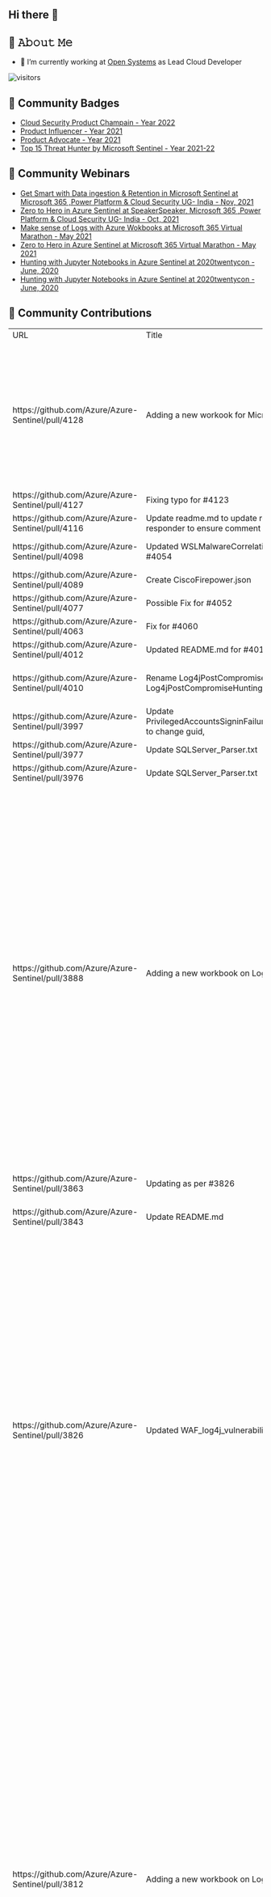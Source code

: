 ## Hi there 👋

<!--
**samikroy/samikroy** is a ✨ _special_ ✨ repository because its `README.md` (this file) appears on your GitHub profile.
-->
## :book: 𝙰𝚋𝚘𝚞𝚝 𝙼𝚎

- 🔭 I’m currently working at [Open Systems](https://www.open-systems.com/) as Lead Cloud Developer

![visitors](https://visitor-badge-reloaded.herokuapp.com/badge?page_id=samikroy.samikroy&color=00df00)

<!--## 🔔 𝙼𝚢 𝙻𝚊𝚝𝚎𝚜𝚝 𝙶𝚒𝚝𝙷𝚞𝚋 𝙼𝚎𝚝𝚛𝚒𝚌𝚜
![Metrics](https://metrics.lecoq.io/samikroy?template=classic&config.timezone=Asia%2FCalcutta)-->

## 🔔 Community Badges

- [Cloud Security Product Champain - Year 2022](https://www.credly.com/badges/98602b18-0334-4f11-8326-b0bc4314a9d0?source=linked_in_profile)
- [Product Influencer - Year 2021](https://www.credly.com/badges/ebcc9ad2-09ac-4a9d-b284-6337dab69af9?source=linked_in_profile)
- [Product Advocate - Year 2021](https://www.credly.com/badges/e615ffbf-b8a7-49aa-9a9e-c5fb021cd023)
- [Top 15 Threat Hunter by Microsoft Sentinel - Year 2021-22 ](https://github.com/Azure/Azure-Sentinel/blob/master/Tools/stats/stats.md)
   
## 🔔 Community Webinars

   - [Get Smart with Data ingestion & Retention in Microsoft Sentinel at Microsoft 365 ,Power Platform & Cloud Security UG- India - Nov, 2021](https://www.youtube.com/watch?v=kRteEUmx41o)
   - [Zero to Hero in Azure Sentinel at SpeakerSpeaker, Microsoft 365 ,Power Platform & Cloud Security UG- India - Oct, 2021](https://www.youtube.com/watch?v=yrMBNgxMuas&t=3063s)
   - [Make sense of Logs with Azure Wokbooks at Microsoft 365 Virtual Marathon - May 2021](https://www.m365virtualmarathon.com/schedule.html)
   - [Zero to Hero in Azure Sentinel at Microsoft 365 Virtual Marathon - May 2021](https://www.m365virtualmarathon.com/schedule.html)
   - [Hunting with Jupyter Notebooks in Azure Sentinel  at 2020twentycon - June, 2020](https://www.youtube.com/watch?v=2T0Pr4eOd_I&t=2s)
   - [Hunting with Jupyter Notebooks in Azure Sentinel  at 2020twentycon - June, 2020](https://www.youtube.com/watch?v=2T0Pr4eOd_I&t=2s)
   
 
   
## 🔔 Community Contributions

<table border=0 cellpadding=0 cellspacing=0>
 <col width=327 style='mso-width-source:userset;mso-width-alt:11426;width:246pt'>
 <col width=503 style='mso-width-source:userset;mso-width-alt:17570;width:378pt'>
 <col width=96 style='mso-width-source:userset;mso-width-alt:3351;width:72pt'>
 <col width=64 style='width:48pt'>
 <col width=503 style='mso-width-source:userset;mso-width-alt:17570;width:378pt'>
 <col class=xl65648 width=141 style='mso-width-source:userset;mso-width-alt:
 4933;width:106pt'>
 <col class=xl64648 width=141 span=2 style='mso-width-source:userset;
 mso-width-alt:4933;width:106pt'>
 <tr height=19 style='height:14.5pt'>
  <td height=19 class=xl15648 width=327 style='height:14.5pt;width:246pt'>URL</td>
  <td class=xl15648 width=503 style='width:378pt'>Title</td>
  <td class=xl15648 width=96 style='width:72pt'>Label</td>
  <td class=xl15648 width=64 style='width:48pt'>State</td>
  <td class=xl15648 width=503 style='width:378pt'>body</td>
  <td class=xl65648 width=141 style='width:106pt'>created_at</td>
  <td class=xl64648 width=141 style='width:106pt'>updated_at</td>
  <td class=xl64648 width=141 style='width:106pt'>closed_at</td>
 </tr>
 <tr height=290 style='height:217.5pt'>
  <td height=290 class=xl15648 style='height:217.5pt'>https://github.com/Azure/Azure-Sentinel/pull/4128</td>
  <td class=xl15648>Adding a new workook for MicrosoftTeams</td>
  <td class=xl15648>Workbook</td>
  <td class=xl15648>open</td>
  <td class=xl63648 width=503 style='width:378pt'>Change(s):<br>
    <br>
    Azure-Sentinel/Workbooks/MicrosoftTeams.json- A new workbook added with the
  following tabs<br>
    Overview - An overview of Microsoft Teams logs in OfficeActivity.<br>
    Admin Activity - Administration activities in Microsoft Teams.<br>
    External User Activity - External user activities<br>
    Hunting - Hunting activities in Microsoft Teams.<br>
    <br>
    Azure-Sentinel/Workbooks/WorkbooksMetadata.json - To add workbook
  metadata.<br>
    <br>
    Azure-Sentinel/Workbooks/Images/Logos - To add workbook logo.<br>
    <br>
    Azure-Sentinel/Workbooks/Images/Preview - To add preview images.</td>
  <td class=xl65648>2022-02-08T19:46:56Z</td>
  <td class=xl64648>2022-02-09T14:19:14Z</td>
  <td class=xl64648></td>
 </tr>
 <tr height=19 style='height:14.5pt'>
  <td height=19 class=xl15648 style='height:14.5pt'>https://github.com/Azure/Azure-Sentinel/pull/4127</td>
  <td class=xl15648>Fixing typo for #4123</td>
  <td class=xl15648>Detection</td>
  <td class=xl15648>closed</td>
  <td class=xl15648>@ShaniFelig &amp; @petebryan<span
  style='mso-spacerun:yes'>  </span>- Fixing typo for #4123, please have a
  look.</td>
  <td class=xl65648>2022-02-08T19:20:26Z</td>
  <td class=xl64648>2022-02-08T21:21:32Z</td>
  <td class=xl64648>2022-02-08T20:20:11Z</td>
 </tr>
 <tr height=19 style='height:14.5pt'>
  <td height=19 class=xl15648 style='height:14.5pt'>https://github.com/Azure/Azure-Sentinel/pull/4116</td>
  <td class=xl15648>Update readme.md to update reader to responder to ensure
  comment updates.</td>
  <td class=xl15648></td>
  <td class=xl15648>closed</td>
  <td class=xl15648>Update readme.md to update reader to responder to ensure
  comment updates.</td>
  <td class=xl65648>2022-02-08T09:47:29Z</td>
  <td class=xl64648>2022-02-09T06:35:02Z</td>
  <td class=xl64648>2022-02-09T05:59:28Z</td>
 </tr>
 <tr height=39 style='height:29.0pt'>
  <td height=39 class=xl15648 style='height:29.0pt'>https://github.com/Azure/Azure-Sentinel/pull/4098</td>
  <td class=xl15648>Updated WSLMalwareCorrelation.yaml for #4054</td>
  <td class=xl15648></td>
  <td class=xl15648>closed</td>
  <td class=xl63648 width=503 style='width:378pt'>Updated
  WSLMalwareCorrelation.yaml for #4054 <br>
    <br>
    @shainw &amp; @oshezaf - Please have a look.</td>
  <td class=xl65648>2022-02-07T05:39:14Z</td>
  <td class=xl64648>2022-02-09T04:40:28Z</td>
  <td class=xl64648>2022-02-08T20:16:28Z</td>
 </tr>
 <tr height=19 style='height:14.5pt'>
  <td height=19 class=xl15648 style='height:14.5pt'>https://github.com/Azure/Azure-Sentinel/pull/4089</td>
  <td class=xl15648>Create CiscoFirepower.json</td>
  <td class=xl15648>Workbook</td>
  <td class=xl15648>open</td>
  <td class=xl63648 width=503 style='width:378pt'>New workbook for Cisco
  Firepower as a troubleshooting for #4002</td>
  <td class=xl65648>2022-02-04T18:05:23Z</td>
  <td class=xl64648>2022-02-09T14:16:59Z</td>
  <td class=xl64648></td>
 </tr>
 <tr height=19 style='height:14.5pt'>
  <td height=19 class=xl15648 style='height:14.5pt'>https://github.com/Azure/Azure-Sentinel/pull/4077</td>
  <td class=xl15648>Possible Fix for #4052</td>
  <td class=xl15648></td>
  <td class=xl15648>closed</td>
  <td class=xl15648>Possible fix for #4052<span
  style='mso-spacerun:yes'> </span></td>
  <td class=xl65648>2022-02-02T13:36:43Z</td>
  <td class=xl64648>2022-02-07T04:38:45Z</td>
  <td class=xl64648>2022-02-05T01:38:45Z</td>
 </tr>
 <tr height=19 style='height:14.5pt'>
  <td height=19 class=xl15648 style='height:14.5pt'>https://github.com/Azure/Azure-Sentinel/pull/4063</td>
  <td class=xl15648>Fix for #4060</td>
  <td class=xl15648>Detection</td>
  <td class=xl15648>closed</td>
  <td class=xl15648></td>
  <td class=xl65648>2022-02-01T15:46:40Z</td>
  <td class=xl64648>2022-02-02T15:55:36Z</td>
  <td class=xl64648>2022-02-02T15:27:49Z</td>
 </tr>
 <tr height=19 style='height:14.5pt'>
  <td height=19 class=xl15648 style='height:14.5pt'>https://github.com/Azure/Azure-Sentinel/pull/4012</td>
  <td class=xl15648>Updated README.md for #4011</td>
  <td class=xl15648></td>
  <td class=xl15648>closed</td>
  <td class=xl15648>Updated README.md for #4011<span
  style='mso-spacerun:yes'> </span></td>
  <td class=xl65648>2022-01-26T09:15:44Z</td>
  <td class=xl64648>2022-02-09T04:38:58Z</td>
  <td class=xl64648>2022-02-02T00:04:16Z</td>
 </tr>
 <tr height=58 style='height:43.5pt'>
  <td height=58 class=xl15648 style='height:43.5pt'>https://github.com/Azure/Azure-Sentinel/pull/4010</td>
  <td class=xl15648>Rename Log4jPostCompromiseHunting to
  Log4jPostCompromiseHunting.json</td>
  <td class=xl15648></td>
  <td class=xl15648>closed</td>
  <td class=xl63648 width=503 style='width:378pt'>Renaming the workbook for
  make it visible in Sentinel Templates.<br>
    <br>
    @v-rucdu @alexkarabas - Updated the file as requested, request your help to
  merge.</td>
  <td class=xl65648>2022-01-26T03:30:26Z</td>
  <td class=xl64648>2022-01-27T14:39:07Z</td>
  <td class=xl64648>2022-01-27T13:08:27Z</td>
 </tr>
 <tr height=39 style='height:29.0pt'>
  <td height=39 class=xl15648 style='height:29.0pt'>https://github.com/Azure/Azure-Sentinel/pull/3997</td>
  <td class=xl15648>Update PrivilegedAccountsSigninFailureSpikes.yaml to change
  guid,</td>
  <td class=xl15648></td>
  <td class=xl15648>closed</td>
  <td class=xl63648 width=503 style='width:378pt'>Fix for the issue #3990 .
  Modified the hunting query to avoid version upgrade.<br>
    <br>
    @aprakash13 - Please review and let me know for changes.</td>
  <td class=xl65648>2022-01-24T21:35:11Z</td>
  <td class=xl64648>2022-02-01T10:50:15Z</td>
  <td class=xl64648>2022-02-01T10:47:12Z</td>
 </tr>
 <tr height=19 style='height:14.5pt'>
  <td height=19 class=xl15648 style='height:14.5pt'>https://github.com/Azure/Azure-Sentinel/pull/3977</td>
  <td class=xl15648>Update SQLServer_Parser.txt</td>
  <td class=xl15648></td>
  <td class=xl15648>closed</td>
  <td class=xl15648>Fix for #3968<span style='mso-spacerun:yes'> </span></td>
  <td class=xl65648>2022-01-21T15:45:13Z</td>
  <td class=xl64648>2022-02-01T10:56:17Z</td>
  <td class=xl64648>2022-02-01T10:56:17Z</td>
 </tr>
 <tr height=19 style='height:14.5pt'>
  <td height=19 class=xl15648 style='height:14.5pt'>https://github.com/Azure/Azure-Sentinel/pull/3976</td>
  <td class=xl15648>Update SQLServer_Parser.txt</td>
  <td class=xl15648></td>
  <td class=xl15648>closed</td>
  <td class=xl15648>Fixed #3969<span style='mso-spacerun:yes'> </span></td>
  <td class=xl65648>2022-01-21T15:43:10Z</td>
  <td class=xl64648>2022-02-01T10:42:38Z</td>
  <td class=xl64648>2022-02-01T10:39:30Z</td>
 </tr>
 <tr height=425 style='height:319.0pt'>
  <td height=425 class=xl15648 style='height:319.0pt'>https://github.com/Azure/Azure-Sentinel/pull/3888</td>
  <td class=xl15648>Adding a new workbook on Log4j hunting</td>
  <td class=xl15648>Workbook</td>
  <td class=xl15648>closed</td>
  <td class=xl63648 width=503 style='width:378pt'>Change(s):<br>
    <br>
    <br>
    <br>
    Azure-Sentinel/Workbooks/Log4jPostCompromiseHunting - A new workbook added
  with the following tabs<br>
    <br>
    FindTrace - A lookup to curated IOCs across all sentinel tables.<br>
    <br>
    SecurityNestedRecommendation - This section uses the Azure Defender
  Security Nested Recommendations data to find<br>
    <br>
    machines vulnerable to log4j CVE-2021-44228. Log4j is an open-source Apache
  logging library that is used in many Java-<br>
    <br>
    based applications. Security Nested Recommendations data is sent to
  Microsoft Sentinel using the continuous export<br>
    <br>
    feature of Azure Defender<br>
    <br>
    AzureDiagnostics - Azure Diagnostics<br>
    <br>
    MultipleDataSources - Across multiple data sources<br>
    <br>
    Syslog - From Syslog Sources<br>
    <br>
    <br>
    <br>
    Azure-Sentinel/Workbooks/WorkbooksMetadata.json - To add workbook
  metadata.<br>
    <br>
    <br>
    <br>
    Azure-Sentinel/Workbooks/Images/Logos - To add workbook logo.<br>
    <br>
    <br>
    <br>
    Azure-Sentinel/Workbooks/Images/Preview - To add preview images.</td>
  <td class=xl65648>2022-01-11T16:36:15Z</td>
  <td class=xl64648>2022-01-19T12:36:34Z</td>
  <td class=xl64648>2022-01-19T12:27:32Z</td>
 </tr>
 <tr height=58 style='height:43.5pt'>
  <td height=58 class=xl15648 style='height:43.5pt'>https://github.com/Azure/Azure-Sentinel/pull/3863</td>
  <td class=xl15648>Updating as per #3826</td>
  <td class=xl15648>Solution</td>
  <td class=xl15648>closed</td>
  <td class=xl63648 width=503 style='width:378pt'>Updating as per #3826<br>
    <br>
    <br>
    <br>
    </td>
  <td class=xl65648>2022-01-07T18:01:19Z</td>
  <td class=xl64648>2022-01-28T01:40:05Z</td>
  <td class=xl64648>2022-01-28T01:40:05Z</td>
 </tr>
 <tr height=19 style='height:14.5pt'>
  <td height=19 class=xl15648 style='height:14.5pt'>https://github.com/Azure/Azure-Sentinel/pull/3843</td>
  <td class=xl15648>Update README.md</td>
  <td class=xl15648></td>
  <td class=xl15648>closed</td>
  <td class=xl15648>Link fix for the issue logged #3839<span
  style='mso-spacerun:yes'> </span></td>
  <td class=xl65648>2022-01-05T20:18:37Z</td>
  <td class=xl64648>2022-01-06T04:25:52Z</td>
  <td class=xl64648>2022-01-05T21:02:41Z</td>
 </tr>
 <tr height=406 style='height:304.5pt'>
  <td height=406 class=xl15648 style='height:304.5pt'>https://github.com/Azure/Azure-Sentinel/pull/3826</td>
  <td class=xl15648>Updated WAF_log4j_vulnerability.yaml</td>
  <td class=xl15648>Detection</td>
  <td class=xl15648>closed</td>
  <td class=xl63648 width=503 style='width:378pt'><span
  style='mso-spacerun:yes'> </span><br>
    <br>
    <span style='mso-spacerun:yes'>   </span>Change(s):<br>
    <br>
    <span style='mso-spacerun:yes'>   </span>- Updated query for
  WAF_log4j_vulnerability.yaml<br>
    <br>
    <br>
    <br>
    <span style='mso-spacerun:yes'>   </span>Reason for Change(s):<br>
    <br>
    <span style='mso-spacerun:yes'>   </span>- Expected fix for ISSUE #3814
  <br>
    <br>
    <br>
    <br>
    -----------------------------------------------------------------------------------------------------------<br>
    <br>
    <span style='mso-spacerun:yes'> </span>**Description for the PR:**<br>
    <br>
    Extended the columns to check if the columns exists as they are custom
  columns in Azure Diagnostics.<br>
    <br>
    This is an expected fix for<span style='mso-spacerun:yes'>  </span>#3814
  <br>
    <br>
    <br>
    <br>
    <br>
    <br>
    **Testing Completed:**<br>
    <br>
    <span style='mso-spacerun:yes'>  </span>Yes/ No :<span
  style='mso-spacerun:yes'>  </span>Yes<br>
    <br>
    <br>
    <br>
    <br>
    <br>
   
  -----------------------------------------------------------------------------------------------------------</td>
  <td class=xl65648>2022-01-03T19:21:12Z</td>
  <td class=xl64648>2022-01-05T20:13:58Z</td>
  <td class=xl64648>2022-01-04T09:49:53Z</td>
 </tr>
 <tr height=522 style='height:391.5pt'>
  <td height=522 class=xl15648 style='height:391.5pt'>https://github.com/Azure/Azure-Sentinel/pull/3812</td>
  <td class=xl15648>Adding a new workbook on Log4j hunting</td>
  <td class=xl15648>Workbook</td>
  <td class=xl15648>closed</td>
  <td class=xl63648 width=503 style='width:378pt'><span
  style='mso-spacerun:yes'> </span><br>
    <br>
    <span style='mso-spacerun:yes'>   </span>Change(s):<br>
    <br>
    <br>
    <br>
    <span style='mso-spacerun:yes'>   </span>-
  Azure-Sentinel/Workbooks/Log4jPostCompromiseHunting - A new workbook added
  with the following tabs<br>
    <br>
    <span style='mso-spacerun:yes'>      </span>FindTrace - A lookup to curated
  IOCs across all sentinel tables.<br>
    <br>
    <span style='mso-spacerun:yes'>     </span>SecurityNestedRecommendation -
  This section uses the Azure Defender Security Nested Recommendations data to
  find <br>
    <br>
    <span style='mso-spacerun:yes'>     </span>machines vulnerable to log4j
  CVE-2021-44228. Log4j is an open-source Apache logging library that is used
  in many Java- <br>
    <br>
    <span style='mso-spacerun:yes'>     </span>based applications. Security
  Nested Recommendations data is sent to Microsoft Sentinel using the
  continuous export <br>
    <br>
    <span style='mso-spacerun:yes'>     </span>feature of Azure Defender<br>
    <br>
    <span style='mso-spacerun:yes'>    </span>AzureDiagnostics - Azure
  Diagnostics<br>
    <br>
    <span style='mso-spacerun:yes'>   </span>MultipleDataSources - Across
  multiple data sources <br>
    <br>
    <span style='mso-spacerun:yes'>   </span>Syslog - From Syslog Sources<br>
    <br>
    <br>
    <br>
    <span style='mso-spacerun:yes'>    </span><br>
    <br>
    <span style='mso-spacerun:yes'>   </span>-
  Azure-Sentinel/Workbooks/WorkbooksMetadata.json - To add workbook
  metadata.<br>
    <br>
    <span style='mso-spacerun:yes'>   </span>-
  Azure-Sentinel/Workbooks/Images/Logos - To add workbook logo.<br>
    <br>
    <span style='mso-spacerun:yes'>   </span>-
  Azure-Sentinel/Workbooks/Images/Preview - To add preview images.<br>
    <br>
    <br>
    <br>
    <br>
    <br>
    <br>
    <br>
   
  -----------------------------------------------------------------------------------------------------------</td>
  <td class=xl65648>2021-12-29T16:58:59Z</td>
  <td class=xl64648>2022-01-26T03:27:00Z</td>
  <td class=xl64648>2022-01-12T05:33:50Z</td>
 </tr>
 <tr height=251 style='height:188.5pt'>
  <td height=251 class=xl15648 style='height:188.5pt'>https://github.com/Azure/Azure-Sentinel/pull/3783</td>
  <td class=xl15648>Adding Retention Tab</td>
  <td class=xl15648>Workbook</td>
  <td class=xl15648>closed</td>
  <td class=xl63648 width=503 style='width:378pt'>Adding retention tab to
  incorporate with export to excel option.<br>
    <br>
    <br>
    <br>
    ## Proposed Changes<br>
    <br>
    <br>
    <br>
    1. Display Workspace level retention.<br>
    <br>
    2. Display Table level retention.<br>
    <br>
    3. Both contains Export to excel functionality.<br>
    <br>
    <br>
    <br>
    <br>
    <br>
    <span style='mso-spacerun:yes'>  </span>-<br>
    <br>
    <span style='mso-spacerun:yes'>  </span>-<br>
    <br>
    <span style='mso-spacerun:yes'>  </span>-<br>
    <br>
    </td>
  <td class=xl65648>2021-12-23T08:39:26Z</td>
  <td class=xl64648>2022-01-05T20:13:18Z</td>
  <td class=xl64648>2022-01-05T19:08:27Z</td>
 </tr>
 <tr height=19 style='height:14.5pt'>
  <td height=19 class=xl15648 style='height:14.5pt'>https://github.com/Azure/Azure-Sentinel/pull/3672</td>
  <td class=xl15648>Fix for #3669</td>
  <td class=xl15648></td>
  <td class=xl15648>closed</td>
  <td class=xl15648>Fix for #3669 and addition of
  AADNonInteractiveUserSignInLogs to the query.</td>
  <td class=xl65648>2021-12-10T06:44:43Z</td>
  <td class=xl64648>2021-12-29T14:17:00Z</td>
  <td class=xl64648>2021-12-28T17:14:57Z</td>
 </tr>
 <tr height=174 style='height:130.5pt'>
  <td height=174 class=xl15648 style='height:130.5pt'>https://github.com/Azure/Azure-Sentinel/pull/3657</td>
  <td class=xl15648>Updated Mitre Technique</td>
  <td class=xl15648></td>
  <td class=xl15648>closed</td>
  <td class=xl63648 width=503 style='width:378pt'>Have updated T1070 which is
  parent of<span style='mso-spacerun:yes'>  </span>T1070.001 (Indicator Removal
  on Host: Clear Windows Event Logs)<br>
    <br>
    Have tagged the parent for consistency.<br>
    <br>
    <br>
    <br>
    #3628 <br>
    <br>
    <br>
    <br>
    @aprakash13 - Please review.<br>
    <br>
    Thank you.<br>
    <br>
    </td>
  <td class=xl65648>2021-12-08T18:24:35Z</td>
  <td class=xl64648>2021-12-10T13:40:41Z</td>
  <td class=xl64648>2021-12-10T09:28:14Z</td>
 </tr>
 <tr height=58 style='height:43.5pt'>
  <td height=58 class=xl15648 style='height:43.5pt'>https://github.com/Azure/Azure-Sentinel/pull/3634</td>
  <td class=xl15648>AADSuspectedBruteForce.yaml</td>
  <td class=xl15648></td>
  <td class=xl15648>closed</td>
  <td class=xl63648 width=503 style='width:378pt'>Testing for #3601<br>
    <br>
    <br>
    <br>
    </td>
  <td class=xl65648>2021-12-07T04:01:54Z</td>
  <td class=xl64648>2021-12-30T23:39:33Z</td>
  <td class=xl64648>2021-12-30T23:39:32Z</td>
 </tr>
 <tr height=58 style='height:43.5pt'>
  <td height=58 class=xl15648 style='height:43.5pt'>https://github.com/Azure/Azure-Sentinel/pull/3600</td>
  <td class=xl15648>Fix for #3446</td>
  <td class=xl15648>Playbook</td>
  <td class=xl15648>closed</td>
  <td class=xl63648 width=503 style='width:378pt'>Fix for #3446<br>
    <br>
    <br>
    <br>
    </td>
  <td class=xl65648>2021-12-02T05:34:41Z</td>
  <td class=xl64648>2022-02-02T05:42:04Z</td>
  <td class=xl64648>2022-02-02T00:10:14Z</td>
 </tr>
 <tr height=77 style='height:58.0pt'>
  <td height=77 class=xl15648 style='height:58.0pt'>https://github.com/Azure/Azure-Sentinel/pull/3556</td>
  <td class=xl15648>Detection : External User Added to Team and Immediately
  Uploads File</td>
  <td class=xl15648>Detection</td>
  <td class=xl15648>closed</td>
  <td class=xl63648 width=503 style='width:378pt'>## Proposed Changes<br>
    <br>
    <br>
    <br>
    This detection identifies an external user is added to a Team or Teams
  chat<br>
    <br>
    <span style='mso-spacerun:yes'> </span>and within 1 minute of being added
  upload a file via the chat.</td>
  <td class=xl65648>2021-11-26T18:38:40Z</td>
  <td class=xl64648>2021-12-30T21:21:01Z</td>
  <td class=xl64648>2021-12-30T21:21:01Z</td>
 </tr>
 <tr height=155 style='height:116.0pt'>
  <td height=155 class=xl15648 style='height:116.0pt'>https://github.com/Azure/Azure-Sentinel/pull/3469</td>
  <td class=xl15648>Moved hunting queries to workspace deployment saved
  searches</td>
  <td class=xl15648></td>
  <td class=xl15648>closed</td>
  <td class=xl63648 width=503 style='width:378pt'>Fixes # Removed actual tables
  from hunting queries and analytic rule.<br>
    <br>
    <br>
    <br>
    ## Proposed Changes<br>
    <br>
    <br>
    <br>
    <span style='mso-spacerun:yes'>  </span>- Moved Solorigate Inventory check
  hunting query to workspace.json<br>
    <br>
    <span style='mso-spacerun:yes'>  </span>- Removed actual tables from Moved
  Solorigate Inventory<br>
    <br>
    <span style='mso-spacerun:yes'>  </span>- Removed actual tables from
  Solorigate Network Beacon Analytic rule<br>
    <br>
    </td>
  <td class=xl65648>2021-11-17T20:39:28Z</td>
  <td class=xl64648>2021-12-10T13:43:08Z</td>
  <td class=xl64648>2021-11-29T17:25:16Z</td>
 </tr>
 <tr height=251 style='height:188.5pt'>
  <td height=251 class=xl15648 style='height:188.5pt'>https://github.com/Azure/Azure-Sentinel/pull/3323</td>
  <td class=xl15648>[Proofpoint detection] - Fixes on TI match and lookback
  time.</td>
  <td class=xl15648></td>
  <td class=xl15648>closed</td>
  <td class=xl63648 width=503 style='width:378pt'>Fixes #3137 <br>
    <br>
    <br>
    <br>
    ## Proposed Changes<br>
    <br>
    <br>
    <br>
    <span style='mso-spacerun:yes'>  </span>- Filtered Inactive IoCs.<br>
    <br>
    <span style='mso-spacerun:yes'>  </span>- Checked possible IP address
  fields.<br>
    <br>
    <span style='mso-spacerun:yes'>  </span>- Taken only the last copy of the
  IoC from TI table<br>
    <br>
    <span style='mso-spacerun:yes'>  </span>- Updated the time frame for IOC
  look back from 30days to 14days as per Analytics Rule design.<br>
    <br>
    <span style='mso-spacerun:yes'>  </span><br>
    <br>
    @oshezaf , @Amitbergman, @ShaniFelig - Do we need to update the version
  number as well for these fixes !<br>
    <br>
    </td>
  <td class=xl65648>2021-10-27T15:42:44Z</td>
  <td class=xl64648>2021-12-10T13:43:38Z</td>
  <td class=xl64648>2021-12-02T03:13:52Z</td>
 </tr>
 <tr height=309 style='height:232.0pt'>
  <td height=309 class=xl15648 style='height:232.0pt'>https://github.com/Azure/Azure-Sentinel/pull/3295</td>
  <td class=xl15648>Update ASimFullDeployment.json</td>
  <td class=xl15648></td>
  <td class=xl15648>closed</td>
  <td class=xl63648 width=503 style='width:378pt'>Fixes #3279 <br>
    <br>
    <br>
    <br>
    ## Proposed Changes<br>
    <br>
    <br>
    <br>
    <span style='mso-spacerun:yes'>  </span>-<span style='mso-spacerun:yes'> 
  </span>Updated the link from <br>
    <br>
    https://raw.githubusercontent.com/Azure/Azure-Sentinel/master/Parsers/ASimAuthentication/ARM/FullDeploymentAuthentication.json<br>
    <br>
    <br>
    <br>
    to <br>
    <br>
   
  https://raw.githubusercontent.com/Azure/Azure-Sentinel/master/Parsers/ASimAuthentication/FullDeploymentAuthentication.json<br>
    <br>
    <span style='mso-spacerun:yes'>  </span>-<br>
    <br>
    <span style='mso-spacerun:yes'>  </span>-<br>
    <br>
    </td>
  <td class=xl65648>2021-10-25T15:50:54Z</td>
  <td class=xl64648>2022-01-11T20:04:20Z</td>
  <td class=xl64648>2021-10-27T05:13:23Z</td>
 </tr>
 <tr height=116 style='height:87.0pt'>
  <td height=116 class=xl15648 style='height:87.0pt'>https://github.com/Azure/Azure-Sentinel/pull/3294</td>
  <td class=xl15648>Update FullDeploymentAuthentication.json</td>
  <td class=xl15648></td>
  <td class=xl15648>closed</td>
  <td class=xl63648 width=503 style='width:378pt'>Fixed #3278 <br>
    <br>
    <br>
    <br>
    ## Proposed Changes<br>
    <br>
    <br>
    <br>
    <span style='mso-spacerun:yes'>  </span>- Updated the links as
  mentioned.<br>
    <br>
    </td>
  <td class=xl65648>2021-10-25T15:33:04Z</td>
  <td class=xl64648>2022-01-11T20:04:14Z</td>
  <td class=xl64648>2021-10-27T05:00:26Z</td>
 </tr>
 <tr height=135 style='height:101.5pt'>
  <td height=135 class=xl15648 style='height:101.5pt'>https://github.com/Azure/Azure-Sentinel/pull/3276</td>
  <td class=xl15648>Update readme.md</td>
  <td class=xl15648></td>
  <td class=xl15648>closed</td>
  <td class=xl63648 width=503 style='width:378pt'>Fixes #<br>
    <br>
    <br>
    <br>
    https://github.com/Azure/Azure-Sentinel/issues/3154<br>
    <br>
    <span style='mso-spacerun:yes'>  </span>-<br>
    <br>
    <span style='mso-spacerun:yes'>  </span>-<br>
    <br>
    <span style='mso-spacerun:yes'>  </span>-<br>
    <br>
    </td>
  <td class=xl65648>2021-10-22T17:50:49Z</td>
  <td class=xl64648>2022-01-11T20:04:13Z</td>
  <td class=xl64648>2021-11-17T18:25:40Z</td>
 </tr>
 <tr height=174 style='height:130.5pt'>
  <td height=174 class=xl15648 style='height:130.5pt'>https://github.com/Azure/Azure-Sentinel/pull/3166</td>
  <td class=xl15648>Fixed playbook links</td>
  <td class=xl15648></td>
  <td class=xl15648>closed</td>
  <td class=xl63648 width=503 style='width:378pt'>Fixes #<br>
    <br>
    Issues -<span style='mso-spacerun:yes'>  </span>#3124 <br>
    <br>
    <br>
    <br>
    ## Proposed Changes<br>
    <br>
    <br>
    <br>
    <span style='mso-spacerun:yes'>  </span>- Link for Deploy to Azure
  fixed.<br>
    <br>
    <span style='mso-spacerun:yes'>  </span>-<br>
    <br>
    <span style='mso-spacerun:yes'>  </span>-<br>
    <br>
    @sreedharande<span style='mso-spacerun:yes'>  </span>- please have a
  review.</td>
  <td class=xl65648>2021-10-04T16:45:01Z</td>
  <td class=xl64648>2022-01-11T20:04:12Z</td>
  <td class=xl64648>2021-10-04T20:30:07Z</td>
 </tr>
 <tr height=135 style='height:101.5pt'>
  <td height=135 class=xl15648 style='height:101.5pt'>https://github.com/Azure/Azure-Sentinel/pull/3118</td>
  <td class=xl15648>Added a time chart as Sign-in Trend over Time</td>
  <td class=xl15648></td>
  <td class=xl15648>closed</td>
  <td class=xl63648 width=503 style='width:378pt'>Fixes #<br>
    <br>
    <br>
    <br>
    ## Proposed Changes<br>
    <br>
    <br>
    <br>
    Added this time chart to display Sign-in Trend over Time.<br>
    <br>
    This has a TimeBrush enabled for the rest of the widgets to be filtered
  based on that.</td>
  <td class=xl65648>2021-09-27T19:27:43Z</td>
  <td class=xl64648>2021-12-08T13:03:15Z</td>
  <td class=xl64648>2021-12-08T13:00:24Z</td>
 </tr>
 <tr height=155 style='height:116.0pt'>
  <td height=155 class=xl15648 style='height:116.0pt'>https://github.com/Azure/Azure-Sentinel/pull/3084</td>
  <td class=xl15648>Logged<span style='mso-spacerun:yes'>  </span>By Service
  Trend</td>
  <td class=xl15648></td>
  <td class=xl15648>closed</td>
  <td class=xl63648 width=503 style='width:378pt'>Added a widget to show the
  trend based on Logged by Service.<br>
    <br>
    <br>
    <br>
    ## Proposed Changes<br>
    <br>
    <br>
    <br>
    <span style='mso-spacerun:yes'>  </span>- Added a widget to show the trend
  based on Logged by Service.<br>
    <br>
    <span style='mso-spacerun:yes'>  </span>-<br>
    <br>
    <span style='mso-spacerun:yes'>  </span>-<br>
    <br>
    </td>
  <td class=xl65648>2021-09-20T19:29:24Z</td>
  <td class=xl64648>2022-01-11T20:04:10Z</td>
  <td class=xl64648>2021-09-24T10:47:29Z</td>
 </tr>
 <tr height=251 style='height:188.5pt'>
  <td height=251 class=xl15648 style='height:188.5pt'>https://github.com/Azure/Azure-Sentinel/pull/3083</td>
  <td class=xl15648>Updated the correct time conversion.</td>
  <td class=xl15648></td>
  <td class=xl15648>closed</td>
  <td class=xl63648 width=503 style='width:378pt'><br>
    <br>
    <br>
    <br>
    Fixes #<br>
    <br>
    Case 1: The Custom formatting is to show in seconds hence updated the query
  to do the same.<br>
    <br>
    Case 2: Second is targeted against minutes to show the delay hence
  updated.<br>
    <br>
    <br>
    <br>
    ## Proposed Changes<br>
    <br>
    <br>
    <br>
    <br>
    <br>
    <span style='mso-spacerun:yes'>  </span>- The Custom formatting is to show
  in seconds hence updated the query to do the same.<br>
    <br>
    <span style='mso-spacerun:yes'>  </span>-<span style='mso-spacerun:yes'> 
  </span>Second is targeted against minutes to show the delay hence updated.</td>
  <td class=xl65648>2021-09-20T17:34:14Z</td>
  <td class=xl64648>2021-09-24T14:10:51Z</td>
  <td class=xl64648>2021-09-24T10:47:06Z</td>
 </tr>
 <tr height=155 style='height:116.0pt'>
  <td height=155 class=xl15648 style='height:116.0pt'>https://github.com/Azure/Azure-Sentinel/pull/3082</td>
  <td class=xl15648>Update WorkbooksMetadata.json</td>
  <td class=xl15648></td>
  <td class=xl15648>closed</td>
  <td class=xl63648 width=503 style='width:378pt'>Fixes #<br>
    <br>
    <br>
    <br>
    ## Proposed Changes<br>
    <br>
    <br>
    <br>
    <span style='mso-spacerun:yes'>  </span>-<br>
    <br>
    <span style='mso-spacerun:yes'>  </span>-<br>
    <br>
    <span style='mso-spacerun:yes'>  </span>-<br>
    <br>
    </td>
  <td class=xl65648>2021-09-20T17:01:53Z</td>
  <td class=xl64648>2021-09-20T17:04:51Z</td>
  <td class=xl64648>2021-09-20T17:04:36Z</td>
 </tr>
 <tr height=271 style='height:203.0pt'>
  <td height=271 class=xl15648 style='height:203.0pt'>https://github.com/Azure/Azure-Sentinel/pull/3081</td>
  <td class=xl15648>Removing the parameters filters from the workbook</td>
  <td class=xl15648></td>
  <td class=xl15648>closed</td>
  <td class=xl63648 width=503 style='width:378pt'>Removing the top parameters
  from the workbook which are not applicable here<br>
    <br>
    <br>
    <br>
    1. Subscription <br>
    <br>
    2. Workspace<br>
    <br>
    3. Timerange<br>
    <br>
    <br>
    <br>
    Fixes #<br>
    <br>
    <br>
    <br>
    ## Proposed Changes<br>
    <br>
    <br>
    <br>
    <span style='mso-spacerun:yes'>  </span>-<br>
    <br>
    <span style='mso-spacerun:yes'>  </span>-<br>
    <br>
    <span style='mso-spacerun:yes'>  </span>-<br>
    <br>
    </td>
  <td class=xl65648>2021-09-20T17:00:21Z</td>
  <td class=xl64648>2021-09-24T14:10:41Z</td>
  <td class=xl64648>2021-09-24T10:54:06Z</td>
 </tr>
 <tr height=19 style='height:14.5pt'>
  <td height=19 class=xl15648 style='height:14.5pt'>https://github.com/Azure/Azure-Sentinel/pull/2684</td>
  <td class=xl15648>Updated second time parameters correctly.</td>
  <td class=xl15648></td>
  <td class=xl15648>closed</td>
  <td class=xl15648></td>
  <td class=xl65648>2021-07-15T14:17:39Z</td>
  <td class=xl64648>2021-09-20T17:36:21Z</td>
  <td class=xl64648>2021-09-20T17:36:05Z</td>
 </tr>
 <tr height=77 style='height:58.0pt'>
  <td height=77 class=xl15648 style='height:58.0pt'>https://github.com/Azure/Azure-Sentinel/pull/2420</td>
  <td class=xl15648>Removing second to minute conversion as selected unit is in
  second</td>
  <td class=xl15648></td>
  <td class=xl15648>closed</td>
  <td class=xl63648 width=503 style='width:378pt'>Fixes #<br>
    <br>
    <br>
    <br>
    Removing second to minute conversion as selected unit is in second<br>
    <br>
    </td>
  <td class=xl65648>2021-06-07T16:12:35Z</td>
  <td class=xl64648>2021-07-02T06:57:31Z</td>
  <td class=xl64648>2021-07-02T06:57:30Z</td>
 </tr>
 <tr height=174 style='height:130.5pt'>
  <td height=174 class=xl15648 style='height:130.5pt'>https://github.com/Azure/Azure-Sentinel/pull/2419</td>
  <td class=xl15648>Removing second to minute conversion as selected unit is in
  second</td>
  <td class=xl15648></td>
  <td class=xl15648>closed</td>
  <td class=xl63648 width=503 style='width:378pt'>Fixes #<br>
    <br>
    <br>
    <br>
    ## Proposed Changes<br>
    <br>
    <br>
    <br>
    <span style='mso-spacerun:yes'>  </span>- Removing second to minute
  conversion (/60) as selected unit is in second (unit : 24)<br>
    <br>
    <span style='mso-spacerun:yes'>  </span>-<br>
    <br>
    <span style='mso-spacerun:yes'>  </span>-<br>
    <br>
    </td>
  <td class=xl65648>2021-06-07T15:44:58Z</td>
  <td class=xl64648>2021-06-07T16:09:28Z</td>
  <td class=xl64648>2021-06-07T16:09:28Z</td>
 </tr>
 <tr height=97 style='height:72.5pt'>
  <td height=97 class=xl15648 style='height:72.5pt'>https://github.com/Azure/Azure-Sentinel/pull/1068</td>
  <td class=xl15648>Create MultipleTeamsDeletes.yaml</td>
  <td class=xl15648></td>
  <td class=xl15648>closed</td>
  <td class=xl63648 width=503 style='width:378pt'><span
  style='mso-spacerun:yes'>  </span>This detection flags the occurrences of
  deleting multiple teams within an hour.<br>
    <br>
    This data is a part of Office 365 Connector in Azure Sentinel.<br>
    <br>
    More details: https://docs.microsoft.com/en-us/azure/sentinel/connect-office-365'<br>
    <br>
    </td>
  <td class=xl65648>2020-09-13T05:39:54Z</td>
  <td class=xl64648>2022-01-11T20:03:58Z</td>
  <td class=xl64648>2020-09-17T19:33:20Z</td>
 </tr>
 <tr height=97 style='height:72.5pt'>
  <td height=97 class=xl15648 style='height:72.5pt'>https://github.com/Azure/Azure-Sentinel/pull/1067</td>
  <td class=xl15648>Create ExternalUserAddedRemovedInTeams.yaml</td>
  <td class=xl15648></td>
  <td class=xl15648>closed</td>
  <td class=xl63648 width=503 style='width:378pt'>This detection flags the
  occurrences of external user accounts that are added to a Team and then
  removed within<br>
    <br>
    <span style='mso-spacerun:yes'>  </span>one hour.This data is a part of
  Office 365 Connector in Azure Sentinel.<br>
    <br>
    <span style='mso-spacerun:yes'>  </span>More details:
  https://docs.microsoft.com/en-us/azure/sentinel/connect-office-365</td>
  <td class=xl65648>2020-09-13T04:52:21Z</td>
  <td class=xl64648>2022-01-11T20:04:02Z</td>
  <td class=xl64648>2020-10-08T18:46:21Z</td>
 </tr>
 <tr height=174 style='height:130.5pt'>
  <td height=174 class=xl15648 style='height:130.5pt'>https://github.com/Azure/Azure-Sentinel/pull/796</td>
  <td class=xl15648>Updated AzureActivity.json</td>
  <td class=xl15648></td>
  <td class=xl15648>closed</td>
  <td class=xl63648 width=503 style='width:378pt'>Reason : Making Caller pill
  similar to ResourceGroup to get data from Log Analytics workspace instead of
  resource group.This will be enable users with limited permission only to
  workspace to deploy the workbook, instead the resource group.<br>
    <br>
    <br>
    <br>
   
  ![image](https://user-images.githubusercontent.com/20562985/86025760-36ecf080-ba4c-11ea-8e71-5dd9d4b2b39e.png)<br>
    <br>
    <br>
    <br>
    </td>
  <td class=xl65648>2020-06-26T17:11:51Z</td>
  <td class=xl64648>2020-09-25T03:08:06Z</td>
  <td class=xl64648>2020-09-24T18:38:39Z</td>
 </tr>
 <tr height=193 style='height:145.0pt'>
  <td height=193 class=xl15648 style='height:145.0pt'>https://github.com/Azure/Azure-Sentinel/pull/623</td>
  <td class=xl15648>Updated Host entity mapping</td>
  <td class=xl15648></td>
  <td class=xl15648>closed</td>
  <td class=xl63648 width=503 style='width:378pt'>Fixes #<br>
    <br>
    Updated Host entity mapping by replacing WorkstationName with Computer as
  WorkstationName<span style='mso-spacerun:yes'>  </span>comes as empty in some
  cases so Host Entity mapping could not capture the related entity
  information.<br>
    <br>
    ## Proposed Changes<br>
    <br>
    <br>
    <br>
    <span style='mso-spacerun:yes'>  </span>-<br>
    <br>
    <span style='mso-spacerun:yes'>  </span>-<br>
    <br>
    <span style='mso-spacerun:yes'>  </span>-<br>
    <br>
    </td>
  <td class=xl65648>2020-04-27T09:37:01Z</td>
  <td class=xl64648>2020-04-29T19:50:36Z</td>
  <td class=xl64648>2020-04-29T19:50:36Z</td>
 </tr>
 <tr height=232 style='height:174.0pt'>
  <td height=232 class=xl15648 style='height:174.0pt'>https://github.com/Azure/Azure-Sentinel/pull/573</td>
  <td class=xl15648>Create UserAccountEnabledDisabled_10m.yaml</td>
  <td class=xl15648></td>
  <td class=xl15648>closed</td>
  <td class=xl63648 width=503 style='width:378pt'>Identifies when a user
  account is enabled and then disabled within 10 minutes. This can be an
  indication of compromise and<br>
    <br>
    <span style='mso-spacerun:yes'>  </span>an adversary attempting to hide in
  the noise.<br>
    <br>
    <br>
    <br>
    Fixes #<br>
    <br>
    <br>
    <br>
    ## Proposed Changes<br>
    <br>
    <br>
    <br>
    <span style='mso-spacerun:yes'>  </span>-<br>
    <br>
    <span style='mso-spacerun:yes'>  </span>-<br>
    <br>
    <span style='mso-spacerun:yes'>  </span>-<br>
    <br>
    </td>
  <td class=xl65648>2020-04-05T09:58:46Z</td>
  <td class=xl64648>2020-04-06T21:10:38Z</td>
  <td class=xl64648>2020-04-06T21:10:38Z</td>
 </tr>
 <![if supportMisalignedColumns]>
 <tr height=0 style='display:none'>
  <td width=327 style='width:246pt'></td>
  <td width=503 style='width:378pt'></td>
  <td width=96 style='width:72pt'></td>
  <td width=64 style='width:48pt'></td>
  <td width=503 style='width:378pt'></td>
  <td width=141 style='width:106pt'></td>
  <td width=141 style='width:106pt'></td>
  <td width=141 style='width:106pt'></td>
 </tr>
 <![endif]>
</table>




## 📫 𝙷𝚘𝚠 𝚝𝚘 𝚛𝚎𝚊𝚌𝚑 𝚖𝚎:
𝚈𝚘𝚞 𝚌𝚊𝚗 𝚛𝚎𝚊𝚌𝚑 𝚖𝚎 𝚊𝚝 𝚝𝚑𝚎 𝚎𝚖𝚊𝚒𝚕 𝚒𝚗 𝚖𝚢 𝚐𝚒𝚝𝚑𝚞𝚋 𝚙𝚛𝚘𝚏𝚒𝚕𝚎. 𝙵𝚘𝚕𝚕𝚘𝚠 me on Linkedin !

[<img src="https://raw.githubusercontent.com/samikroy/samikroy/master/linkedin.png" height="40em" align="center" alt="Follow Samik on LinkedIn" title="Follow Samik on LinkedIn"/>](https://linkedin.com/in/roysamik)
<!--[<img src="https://raw.githubusercontent.com/samikroy/samikroy/master/twitter.svg" height="40em" align="center" alt="Follow Samik on Twitter" title="Follow Samik on Twitter"/>](https://twitter.com/roy_samik)
[<img src="https://raw.githubusercontent.com/samikroy/samikroy/master/Wordpress_Blue_logo.png" height="40em" align="center" alt="Follow Samik on wordpress" title="Follow Samik on Wordpress"/>](https://samikroy.wordpress.com/)
-->

